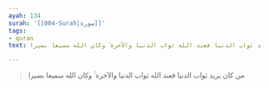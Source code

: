 ```yaml
---
ayah: 134
surah: '[[004-Surah|سورة]]'
tags:
- quran
text: من كان يريد ثواب الدنيا فعند الله ثواب الدنيا والآخرة ۚ وكان الله سميعا بصيرا

---
```

> من كان يريد ثواب الدنيا فعند الله ثواب الدنيا والآخرة ۚ وكان الله سميعا بصيرا
